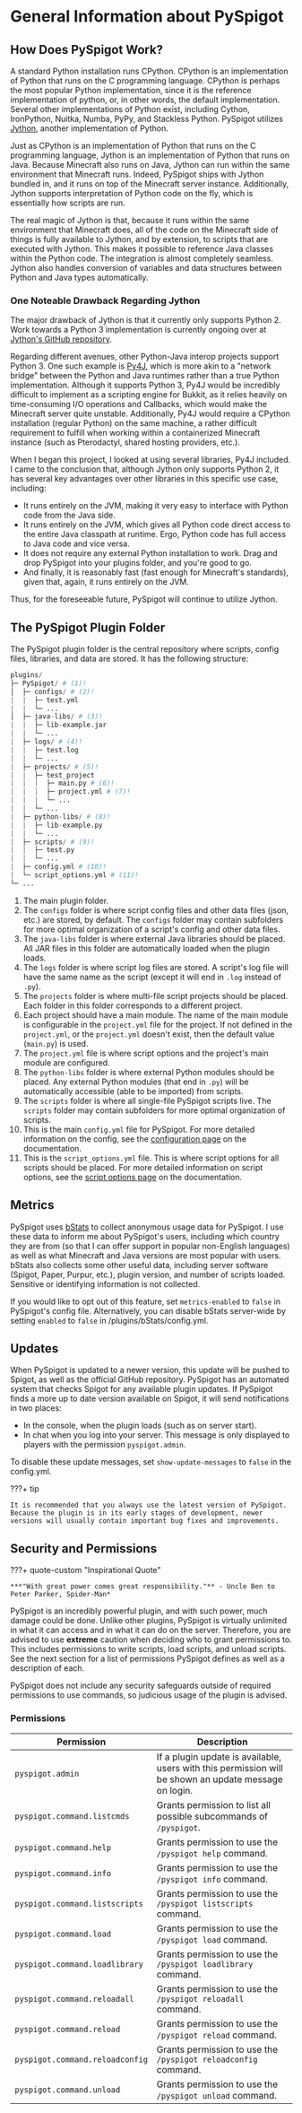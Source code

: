 # General Information about PySpigot

## How Does PySpigot Work?

A standard Python installation runs CPython. CPython is an implementation of Python that runs on the C programming language. CPython is perhaps the most popular Python implementation, since it is the reference implementation of python, or, in other words, the default implementation. Several other implementations of Python exist, including Cython, IronPython, Nuitka, Numba, PyPy, and Stackless Python. PySpigot utilizes [Jython](https://www.jython.org/), another implementation of Python.

Just as CPython is an implementation of Python that runs on the C programming language, Jython is an implementation of Python that runs on Java. Because Minecraft also runs on Java, Jython can run within the same environment that Minecraft runs. Indeed, PySpigot ships with Jython bundled in, and it runs on top of the Minecraft server instance. Additionally, Jython supports interpretation of Python code on the fly, which is essentially how scripts are run.

The real magic of Jython is that, because it runs within the same environment that Minecraft does, all of the code on the Minecraft side of things is fully available to Jython, and by extension, to scripts that are executed with Jython. This makes it possible to reference Java classes within the Python code. The integration is almost completely seamless. Jython also handles conversion of variables and data structures between Python and Java types automatically.

### One Noteable Drawback Regarding Jython

The major drawback of Jython is that it currently only supports Python 2. Work towards a Python 3 implementation is currently ongoing over at [Jython's GitHub repository](https://github.com/jython/jython).

Regarding different avenues, other Python-Java interop projects support Python 3. One such example is [Py4J](https://www.py4j.org/), which is more akin to a "network bridge" between the Python and Java runtimes rather than a true Python implementation. Although it supports Python 3, Py4J would be incredibly difficult to implement as a scripting engine for Bukkit, as it relies heavily on time-consuming I/O operations and Callbacks, which would make the Minecraft server quite unstable. Additionally, Py4J would require a CPython installation (regular Python) on the same machine, a rather difficult requirement to fulfill when working within a containerized Minecraft instance (such as Pterodactyl, shared hosting providers, etc.).

When I began this project, I looked at using several libraries, Py4J included. I came to the conclusion that, although Jython only supports Python 2, it has several key advantages over other libraries in this specific use case, including:

- It runs entirely on the JVM, making it very easy to interface with Python code from the Java side.
- It runs entirely on the JVM, which gives all Python code direct access to the entire Java classpath at runtime. Ergo, Python code has full access to Java code and vice versa.
- It does not require any external Python installation to work. Drag and drop PySpigot into your plugins folder, and you're good to go.
- And finally, it is reasonably fast (fast enough for Minecraft's standards), given that, again, it runs entirely on the JVM.

Thus, for the foreseeable future, PySpigot will continue to utilize Jython.

## The PySpigot Plugin Folder

The PySpigot plugin folder is the central repository where scripts, config files, libraries, and data are stored. It has the following structure:

``` py
plugins/
├─ PySpigot/ # (1)!
│  ├─ configs/ # (2)!
|  |  ├─ test.yml
|  |  └─ ...
│  ├─ java-libs/ # (3)!
|  |  ├─ lib-example.jar
|  |  └─ ...
|  ├─ logs/ # (4)!
|  |  ├─ test.log
|  |  └─ ...
|  ├─ projects/ # (5)!
|  |  ├─ test_project
|  |  |  ├─ main.py # (6)!
|  |  |  ├─ project.yml # (7)!
|  |  |  └─ ...
|  |  └─ ...
|  ├─ python-libs/ # (8)!
|  |  ├─ lib-example.py
|  |  └─ ...
|  ├─ scripts/ # (9)!
|  |  ├─ test.py
|  |  └─ ...
|  ├─ config.yml # (10)!
|  └─ script_options.yml # (11)!
└─ ...
```

1.  The main plugin folder.
2.  The `configs` folder is where script config files and other data files (json, etc.) are stored, by default. The `configs` folder may contain subfolders for more optimal organization of a script's config and other data files.
3.  The `java-libs` folder is where external Java libraries should be placed. All JAR files in this folder are automatically loaded when the plugin loads.
4.  The `logs` folder is where script log files are stored. A script's log file will have the same name as the script (except it will end in `.log` instead of `.py`).
5.  The `projects` folder is where multi-file script projects should be placed. Each folder in this folder corresponds to a different project.
6.  Each project should have a main module. The name of the main module is configurable in the `project.yml` file for the project. If not defined in the `project.yml`, or the `project.yml` doesn't exist, then the default value (`main.py`) is used.
7.  The `project.yml` file is where script options and the project's main module are configured.
8.  The `python-libs` folder is where external Python modules should be placed. Any external Python modules (that end in `.py`) will be automatically accessible (able to be imported) from scripts.
9.  The `scripts` folder is where all single-file PySpigot scripts live. The `scripts` folder may contain subfolders for more optimal organization of scripts.
10.  This is the main `config.yml` file for PySpigot. For more detailed information on the config, see the [configuration page](pluginconfiguration.md) on the documentation.
11.  This is the `script_options.yml` file. This is where script options for all scripts should be placed. For more detailed information on script options, see the [script options page](../scripts/scriptoptions.md) on the documentation.

## Metrics

PySpigot uses [bStats](https://bstats.org/) to collect anonymous usage data for PySpigot. I use these data to inform me about PySpigot's users, including which country they are from (so that I can offer support in popular non-English languages) as well as what Minecraft and Java versions are most popular with users. bStats also collects some other useful data, including server software (Spigot, Paper, Purpur, etc.), plugin version, and number of scripts loaded. Sensitive or identifying information is not collected.

If you would like to opt out of this feature, set `metrics-enabled` to `false` in PySpigot's config file. Alternatively, you can disable bStats server-wide by setting `enabled` to `false` in /plugins/bStats/config.yml.

## Updates

When PySpigot is updated to a newer version, this update will be pushed to Spigot, as well as the official GitHub repository. PySpigot has an automated system that checks Spigot for any available plugin updates.  If PySpigot finds a more up to date version available on Spigot, it will send notifications in two places:

- In the console, when the plugin loads (such as on server start).
- In chat when you log into your server. This message is only displayed to players with the permission `pyspigot.admin`.

To disable these update messages, set `show-update-messages` to `false` in the config.yml.

???+ tip

    It is recommended that you always use the latest version of PySpigot. Because the plugin is in its early stages of development, newer versions will usually contain important bug fixes and improvements.

## Security and Permissions

???+ quote-custom "Inspirational Quote"

    ***"With great power comes great responsibility."** - Uncle Ben to Peter Parker, Spider-Man*

PySpigot is an incredibly powerful plugin, and with such power, much damage could be done. Unlike other plugins, PySpigot is virtually unlimited in what it can access and in what it can do on the server. Therefore, you are advised to use **extreme** caution when deciding who to grant permissions to. This includes permissions to write scripts, load scripts, and unload scripts. See the next section for a list of permissions PySpigot defines as well as a description of each.

PySpigot does not include any security safeguards outside of required permissions to use commands, so judicious usage of the plugin is advised.

### Permissions

| Permission                      | Description                                                                                           |
| ------------------------------- | ----------------------------------------------------------------------------------------------------- |
| `pyspigot.admin`                | If a plugin update is available, users with this permission will be shown an update message on login. |
| `pyspigot.command.listcmds`     | Grants permission to list all possible subcommands of `/pyspigot`.                                    |
| `pyspigot.command.help`         | Grants permission to use the `/pyspigot help` command.                                                |
| `pyspigot.command.info`         | Grants permission to use the `/pyspigot info` command.                                                |
| `pyspigot.command.listscripts`  | Grants permission to use the `/pyspigot listscripts` command.                                         |
| `pyspigot.command.load`         | Grants permission to use the `/pyspigot load` command.                                                |
| `pyspigot.command.loadlibrary`  | Grants permission to use the `/pyspigot loadlibrary` command.                                         |
| `pyspigot.command.reloadall`    | Grants permission to use the `/pyspigot reloadall` command.                                           |
| `pyspigot.command.reload`       | Grants permission to use the `/pyspigot reload` command.                                              |
| `pyspigot.command.reloadconfig` | Grants permission to use the `/pyspigot reloadconfig` command.                                        |
| `pyspigot.command.unload`       | Grants permission to use the `/pyspigot unload` command.                                              |